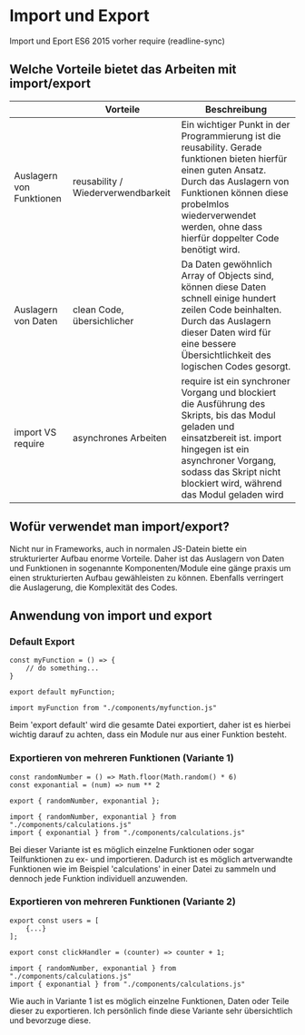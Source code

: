 # Import und Export

Import und Eport ES6 2015
vorher require (readline-sync)

## Welche Vorteile bietet das Arbeiten mit import/export

|| Vorteile | Beschreibung |
|---|---|---|
|Auslagern von Funktionen|reusability / Wiederverwendbarkeit| Ein wichtiger Punkt in der Programmierung ist die reusability. Gerade funktionen bieten hierfür einen guten Ansatz. Durch das Auslagern von Funktionen können diese probelmlos wiederverwendet werden, ohne dass hierfür doppelter Code benötigt wird. |
| Auslagern von Daten | clean Code, übersichlicher | Da Daten gewöhnlich Array of Objects sind, können diese Daten schnell einige hundert zeilen Code beinhalten. Durch das Auslagern dieser Daten wird für eine bessere Übersichtlichkeit des logischen Codes gesorgt. |
| import VS require | asynchrones Arbeiten | require ist ein synchroner Vorgang und blockiert die Ausführung des Skripts, bis das Modul geladen und einsatzbereit ist. import hingegen ist ein asynchroner Vorgang, sodass das Skript nicht blockiert wird, während das Modul geladen wird |

## Wofür verwendet man import/export?

Nicht nur in Frameworks, auch in normalen JS-Datein biette ein strukturierter Aufbau enorme Vorteile. Daher ist das Auslagern von Daten und Funktionen in sogenannte Komponenten/Module eine gänge praxis um einen strukturierten Aufbau gewähleisten zu können. Ebenfalls verringert die Auslagerung, die Komplexität des Codes.


## Anwendung von import und export

### Default Export

```
const myFunction = () => {
    // do something...
}

export default myFunction;

import myFunction from "./components/myfunction.js"
```

Beim 'export default' wird die gesamte Datei exportiert, daher ist es hierbei wichtig darauf zu achten, dass ein Module nur aus einer Funktion besteht.

### Exportieren von mehreren Funktionen (Variante 1)

```
const randomNumber = () => Math.floor(Math.random() * 6)
const exponantial = (num) => num ** 2

export { randomNumber, exponantial };

import { randomNumber, exponantial } from "./components/calculations.js"
import { exponantial } from "./components/calculations.js"
```

Bei dieser Variante ist es möglich einzelne Funktionen oder sogar Teilfunktionen zu ex- und importieren. Dadurch ist es möglich artverwandte Funktionen wie im Beispiel 'calculations' in einer Datei zu sammeln und dennoch jede Funktion individuell anzuwenden. 


### Exportieren von mehreren Funktionen (Variante 2)

```
export const users = [
    {...}
];

export const clickHandler = (counter) => counter + 1;

import { randomNumber, exponantial } from "./components/calculations.js"
import { exponantial } from "./components/calculations.js"
```

Wie auch in Variante 1 ist es möglich einzelne Funktionen, Daten oder Teile dieser zu exportieren. Ich persönlich finde diese Variante sehr übersichtlich und bevorzuge diese.